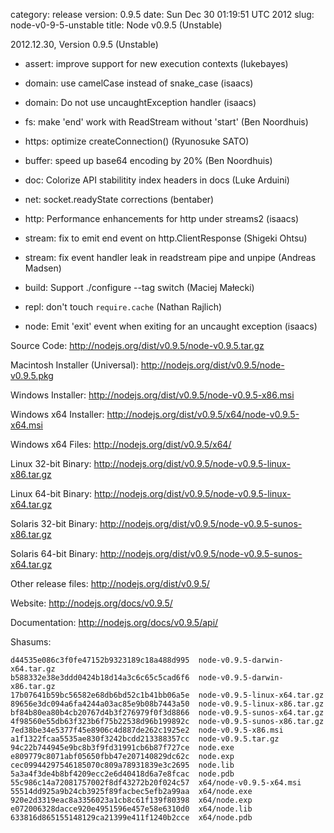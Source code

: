 category: release
version: 0.9.5
date: Sun Dec 30 01:19:51 UTC 2012
slug: node-v0-9-5-unstable
title: Node v0.9.5 (Unstable)

2012.12.30, Version 0.9.5 (Unstable)

* assert: improve support for new execution contexts (lukebayes)

* domain: use camelCase instead of snake_case (isaacs)

* domain: Do not use uncaughtException handler (isaacs)

* fs: make 'end' work with ReadStream without 'start' (Ben Noordhuis)

* https: optimize createConnection() (Ryunosuke SATO)

* buffer: speed up base64 encoding by 20% (Ben Noordhuis)

* doc: Colorize API stabilitity index headers in docs (Luke Arduini)

* net: socket.readyState corrections (bentaber)

* http: Performance enhancements for http under streams2 (isaacs)

* stream: fix to emit end event on http.ClientResponse (Shigeki Ohtsu)

* stream: fix event handler leak in readstream pipe and unpipe (Andreas Madsen)

* build: Support ./configure --tag switch (Maciej Małecki)

* repl: don't touch `require.cache` (Nathan Rajlich)

* node: Emit 'exit' event when exiting for an uncaught exception (isaacs)


Source Code: http://nodejs.org/dist/v0.9.5/node-v0.9.5.tar.gz

Macintosh Installer (Universal): http://nodejs.org/dist/v0.9.5/node-v0.9.5.pkg

Windows Installer: http://nodejs.org/dist/v0.9.5/node-v0.9.5-x86.msi

Windows x64 Installer: http://nodejs.org/dist/v0.9.5/x64/node-v0.9.5-x64.msi

Windows x64 Files: http://nodejs.org/dist/v0.9.5/x64/

Linux 32-bit Binary: http://nodejs.org/dist/v0.9.5/node-v0.9.5-linux-x86.tar.gz

Linux 64-bit Binary: http://nodejs.org/dist/v0.9.5/node-v0.9.5-linux-x64.tar.gz

Solaris 32-bit Binary: http://nodejs.org/dist/v0.9.5/node-v0.9.5-sunos-x86.tar.gz

Solaris 64-bit Binary: http://nodejs.org/dist/v0.9.5/node-v0.9.5-sunos-x64.tar.gz

Other release files: http://nodejs.org/dist/v0.9.5/

Website: http://nodejs.org/docs/v0.9.5/

Documentation: http://nodejs.org/docs/v0.9.5/api/

Shasums:

```
d44535e086c3f0fe47152b9323189c18a488d995  node-v0.9.5-darwin-x64.tar.gz
b588332e38e3ddd0424b18d14a3c6c65c5cad6f6  node-v0.9.5-darwin-x86.tar.gz
17b07641b59bc56582e68db6bd52c1b41bb06a5e  node-v0.9.5-linux-x64.tar.gz
89656e3dc094a6fa4244a03ac85e9b08b7443a50  node-v0.9.5-linux-x86.tar.gz
bf84b80ea80b4cb20767d4b3f276979f0f3d8866  node-v0.9.5-sunos-x64.tar.gz
4f98560e55db63f323b6f75b22538d96b199892c  node-v0.9.5-sunos-x86.tar.gz
7ed38be34e5377f45e8906c4d887de262c1925e2  node-v0.9.5-x86.msi
a1f1322fcaa5535ae830f3242bcdd213388357cc  node-v0.9.5.tar.gz
94c22b744945e9bc8b3f9fd31991cb6b87f727ce  node.exe
e809779c8071abf05650fbb47e207140829dc62c  node.exp
cec09944297546185070c809a78931839e3c2695  node.lib
5a3a4f3de4b8bf4209ecc2e6d40418d6a7e8fcac  node.pdb
55c986c14a72081757002f8df43272b20f024c57  x64/node-v0.9.5-x64.msi
55514dd925a9b24cb3925f89facbec5efb2a99aa  x64/node.exe
920e2d3319eac8a3356023a1cb8c61f139f80398  x64/node.exp
e072006328dacce920e4951596e457e58e6310d0  x64/node.lib
633816d865155148129ca21399e411f1240b2cce  x64/node.pdb
```
